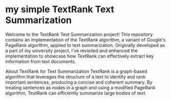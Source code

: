 # my simple TextRank Text Summarization

Welcome to the TextRank Text Summarization project! This repository contains an implementation of the TextRank algorithm, a variant of Google's PageRank algorithm, applied to text summarization. Originally developed as a part of my university project, I've revisited and enhanced the implementation to showcase how TextRank can effectively extract key information from text documents.

About TextRank for Text Summarization
TextRank is a graph-based algorithm that leverages the structure of a text to identify and rank important sentences, producing a concise and coherent summary. By treating sentences as nodes in a graph and using a modified PageRank algorithm, TextRank can efficiently summarize large bodies of text.
